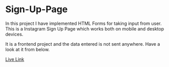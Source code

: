 # Sign-Up-Page

In this project I have implemented HTML Forms for taking input from user. This is a Instagram Sign Up Page which works both on mobile and desktop devices.  

It is a frontend project and the data entered is not sent anywhere.
Have a look at it from below.  

[Live Link](https://omkaushik71.github.io/Sign-Up-Page/)

